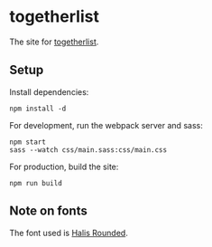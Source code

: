 # togetherlist

The site for [togetherlist](http://togetherlist.com/).

## Setup

Install dependencies:

    npm install -d

For development, run the webpack server and sass:

    npm start
    sass --watch css/main.sass:css/main.css

For production, build the site:

    npm run build

## Note on fonts

The font used is [Halis Rounded](https://www.fontspring.com/fonts/ahmet-altun/halis-rounded).